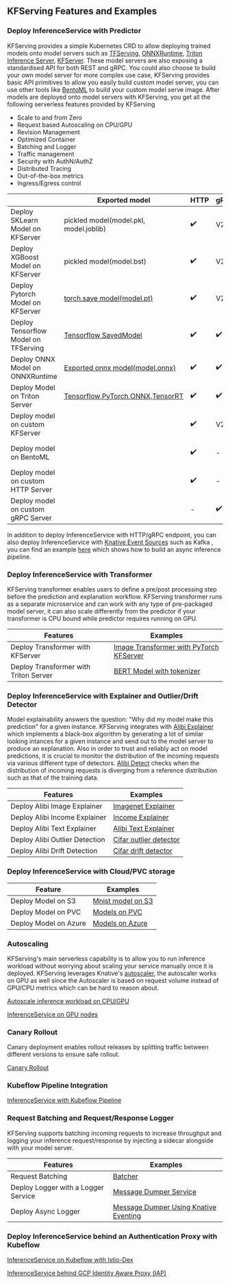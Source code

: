 ## KFServing Features and Examples

### Deploy InferenceService with Predictor
KFServing provides a simple Kubernetes CRD to allow deploying trained models onto model servers such as [TFServing](https://www.tensorflow.org/tfx/guide/serving), 
[ONNXRuntime](https://github.com/microsoft/onnxruntime), [Triton Inference Server](https://docs.nvidia.com/deeplearning/triton-inference-server/user-guide/docs),
[KFServer](https://github.com/kubeflow/kfserving/tree/master/python/kfserving). These model servers are also exposing a standardised API for both REST and gRPC. You could also choose to build your own model server for more complex use case,
KFServing provides basic API primitives to allow you easily build custom model server, you can use other tools like [BentoML](https://docs.bentoml.org/en/latest) to build your custom model serve image.
After models are deployed onto model servers with KFServing, you get all the following serverless features provided by KFServing
- Scale to and from Zero
- Request based Autoscaling on CPU/GPU
- Revision Management
- Optimized Container
- Batching and Logger
- Traffic management
- Security with AuthN/AuthZ
- Distributed Tracing
- Out-of-the-box metrics
- Ingress/Egress control

|   | Exported model| HTTP | gRPC | Examples |
| ------------- | ------------- | ------------- | ------------- | ------------- |
| Deploy SKLearn Model on KFServer | pickled model(model.pkl, model.joblib) | :heavy_check_mark: | V2 |[SKLearn Iris](./sklearn)  |
| Deploy XGBoost Model on KFServer | pickled model(model.bst) | :heavy_check_mark: | V2 |[XGBoost Iris](./xgboost)  |
| Deploy Pytorch Model on KFServer  | [torch.save model(model.pt)](https://pytorch.org/docs/master/generated/torch.save.html) | :heavy_check_mark: | V2 |  [PyTorch Cifar10](./pytorch)  |
| Deploy Tensorflow Model on TFServing  | [Tensorflow SavedModel](https://www.tensorflow.org/guide/saved_model) | :heavy_check_mark: | :heavy_check_mark: | [Tensorflow Flowers](./tensorflow)  |
| Deploy ONNX Model on ONNXRuntime  | [Exported onnx model(model.onnx)](https://github.com/onnx/tutorials#converting-to-onnx-format) | :heavy_check_mark: | :heavy_check_mark: |[ONNX Style Model](./onnx)  |
| Deploy Model on Triton Server | [Tensorflow,PyTorch,ONNX,TensorRT](https://docs.nvidia.com/deeplearning/triton-inference-server/user-guide/docs/model_repository.html)| :heavy_check_mark: | :heavy_check_mark: | [Simple String](./triton/simple_string) |
| Deploy model on custom KFServer | | :heavy_check_mark: | V2 | [Custom KFServer](./custom/kfserving-custom-model)|
| Deploy model on BentoML | | :heavy_check_mark: | - | [SKLearn Iris with BentoML](./bentoml)|
| Deploy model on custom HTTP Server | |:heavy_check_mark: | - | [Prebuilt model server](./custom/prebuilt-image)|
| Deploy model on custom gRPC Server | |  -  | :heavy_check_mark: | [Prebuilt gRPC server](./custom/grpc-server)|

In addition to deploy InferenceService with HTTP/gRPC endpoint, you can also deploy InferenceService with [Knative Event Sources](https://knative.dev/docs/eventing/sources/index.html) such as Kafka
, you can find an example [here](./kafka) which shows how to build an async inference pipeline. 

### Deploy InferenceService with Transformer
KFServing transformer enables users to define a pre/post processing step before the prediction and explanation workflow.
KFServing transformer runs as a separate microservice and can work with any type of pre-packaged model server, it can also 
scale differently from the predictor if your transformer is CPU bound while predictor requires running on GPU. 

| Features  | Examples |
| ------------- | ------------- |
| Deploy Transformer with KFServer | [Image Transformer with PyTorch KFServer](./transformer/image_transformer)  |
| Deploy Transformer with Triton Server | [BERT Model with tokenizer](./triton/bert)  |

### Deploy InferenceService with Explainer and Outlier/Drift Detector
Model explainability answers the question: "Why did my model make this prediction" for a given instance. KFServing 
integrates with [Alibi Explainer](https://github.com/SeldonIO/alibi) which implements a black-box algorithm by generating a lot of similar looking intances 
for a given instance and send out to the model server to produce an explanation.
Also in order to trust and reliably act on model predictions, it is crucial to monitor the distribution of the incoming
requests via various different type of detectors. [Alibi Detect](https://github.com/SeldonIO/alibi-detect) checks when the distribution of incoming requests 
is diverging from a reference distribution such as that of the training data.

| Features  | Examples |
| ------------- | ------------- |
| Deploy Alibi Image Explainer| [Imagenet Explainer](./explanation/alibi/imagenet)  |
| Deploy Alibi Income Explainer| [Income Explainer](./explanation/alibi/income)  |
| Deploy Alibi Text Explainer| [Alibi Text Explainer](./explanation/alibi/moviesentiment) |
| Deploy Alibi Outlier Detection| [Cifar outlier detector](./outlier-detection/alibi-detect/cifar10) |
| Deploy Alibi Drift Detection| [Cifar drift detector](./drift-detection/alibi-detect/cifar10) |

### Deploy InferenceService with Cloud/PVC storage
| Feature  | Examples |
| ------------- | ------------- |
| Deploy Model on S3| [Mnist model on S3](./s3) |
| Deploy Model on PVC| [Models on PVC](./pvc)  |
| Deploy Model on Azure| [Models on Azure](./azure) |

### Autoscaling
KFServing's main serverless capability is to allow you to run inference workload without worrying about scaling your service manually once it is deployed. KFServing leverages Knative's [autoscaler](https://knative.dev/docs/serving/configuring-autoscaling/),
the autoscaler works on GPU as well since the Autoscaler is based on request volume instead of GPU/CPU metrics which can be hard
 to reason about. 
 
[Autoscale inference workload on CPU/GPU](./autoscaling)

[InferenceService on GPU nodes](./accelerators)

### Canary Rollout
Canary deployment enables rollout releases by splitting traffic between different versions to ensure safe rollout.

[Canary Rollout](./rollouts)

### Kubeflow Pipeline Integration
[InferenceService with Kubeflow Pipeline](./pipelines)

### Request Batching and Request/Response Logger
KFServing supports batching incoming requests to increase throughput and logging your inference request/response by injecting a sidecar alongside with your model server.

| Features  | Examples |
| ------------- | ------------- |
| Request Batching| [Batcher](./batcher)  |
| Deploy Logger with a Logger Service| [Message Dumper Service](./logger/basic)  |
| Deploy Async Logger| [Message Dumper Using Knative Eventing](./logger/knative-eventing)  |


### Deploy InferenceService behind an Authentication Proxy with Kubeflow
[InferenceService on Kubeflow with Istio-Dex](./istio-dex)

[InferenceService behind GCP Identity Aware Proxy (IAP) ](./gcp-iap)
